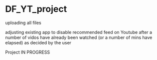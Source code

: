 # DF_YT_project
uploading all files

 adjusting existing app to disable recommended feed on Youtube after a number of vidos have already been watched (or a number of mins have elapsed) as decided by the user 
 
 Project IN PROGRESS
 
